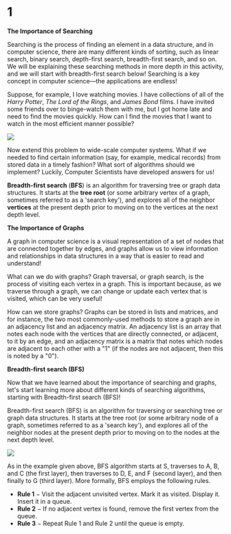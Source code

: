 # 1

**The Importance of Searching**

Searching is the process of finding an element in a data structure, and in computer science, there are many different kinds of sorting, such as linear search, binary search, depth-first search, breadth-first search, and so on. We will be explaining these searching methods in more depth in this activity, and we will start with breadth-first search below! Searching is a key concept in computer science—the applications are endless!

Suppose, for example, I love watching movies. I have collections of all of the _Harry Potter_, _The Lord of the Rings_, and _James Bond_ films. I have invited some friends over to binge-watch them with me, but I got home late and need to find the movies quickly. How can I find the movies that I want to watch in the most efficient manner possible?

![](https://images.pexels.com/photos/1005012/pexels-photo-1005012.jpeg?cs=srgb&dl=harry-potter-book-and-black-headphones-with-trinket-1005012.jpg&fm=jpg)

Now extend this problem to wide-scale computer systems. What if we needed to find certain information \(say, for example, medical records\) from stored data in a timely fashion? What sort of algorithms should we implement? Luckily, Computer Scientists have developed answers for us!

**Breadth-first search** \(**BFS**\) is an algorithm for traversing tree or graph data structures. It starts at the **tree root** \(or some arbitrary vertex of a graph, sometimes referred to as a 'search key'\), and explores all of the neighbor **vertices** at the present depth prior to moving on to the vertices at the next depth level.

**The Importance of Graphs**

A graph in computer science is a visual representation of a set of nodes that are connected together by edges, and graphs allow us to view information and relationships in data structures in a way that is easier to read and understand!

What can we do with graphs? Graph traversal, or graph search, is the process of visiting each vertex in a graph. This is important because, as we traverse through a graph, we can change or update each vertex that is visited, which can be very useful!

How can we store graphs? Graphs can be stored in lists and matrices, and for instance, the two most commonly-used methods to store a graph are in an adjacency list and an adjacency matrix. An adjacency list is an array that notes each node with the vertices that are directly connected, or adjacent, to it by an edge, and an adjacency matrix is a matrix that notes which nodes are adjacent to each other with a "1" \(if the nodes are not adjacent, then this is noted by a "0"\).

**Breadth-first search \(BFS\)**

Now that we have learned about the importance of searching and graphs, let's start learning more about different kinds of searching algorithms, starting with Breadth-first search \(BFS\)!

Breadth-first search \(BFS\) is an algorithm for traversing or searching tree or graph data structures. It starts at the tree root \(or some arbitrary node of a graph, sometimes referred to as a 'search key'\), and explores all of the neighbor nodes at the present depth prior to moving on to the nodes at the next depth level.

![](https://i.imgur.com/Skjqcqm.jpg)

As in the example given above, BFS algorithm starts at S, traverses to A, B, and C \(the first layer\), then traverses to D, E, and F \(second layer\), and then finally to G \(third layer\). More formally, BFS employs the following rules.

* **Rule 1** − Visit the adjacent unvisited vertex. Mark it as visited. Display it. Insert it in a queue.
* **Rule 2** − If no adjacent vertex is found, remove the first vertex from the queue.
* **Rule 3** − Repeat Rule 1 and Rule 2 until the queue is empty.

